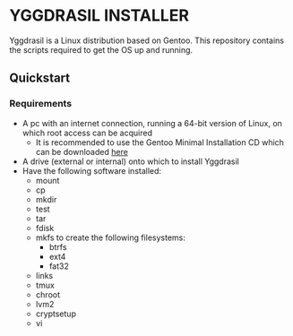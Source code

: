 # YGGDRASIL INSTALLER
Yggdrasil is a Linux distribution based on Gentoo.
This repository contains the scripts required to get the OS up and running.

## Quickstart
### Requirements
- A pc with an internet connection, running a 64-bit version of Linux, on which root access can be acquired
  - It is recommended to use the Gentoo Minimal Installation CD which can be downloaded [here](https://www.gentoo.org/downloads/)
- A drive (external or internal) onto which to install Yggdrasil
- Have the following software installed:
  - mount
  - cp
  - mkdir
  - test
  - tar
  - fdisk
  - mkfs to create the following filesystems:
    - btrfs
    - ext4
    - fat32
  - links
  - tmux
  - chroot
  - lvm2
  - cryptsetup
  - vi
